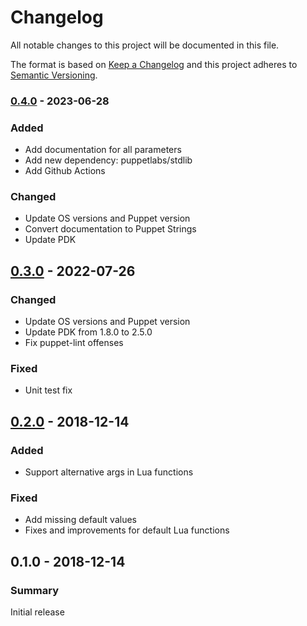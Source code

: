 # Changelog
All notable changes to this project will be documented in this file.

The format is based on [Keep a Changelog](http://keepachangelog.com/en/1.0.0/)
and this project adheres to [Semantic Versioning](http://semver.org/spec/v2.0.0.html).

### [0.4.0] - 2023-06-28

### Added
* Add documentation for all parameters
* Add new dependency: puppetlabs/stdlib
* Add Github Actions

### Changed
* Update OS versions and Puppet version
* Convert documentation to Puppet Strings
* Update PDK

## [0.3.0] - 2022-07-26

### Changed
* Update OS versions and Puppet version
* Update PDK from 1.8.0 to 2.5.0
* Fix puppet-lint offenses

### Fixed
* Unit test fix

## [0.2.0] - 2018-12-14

### Added
* Support alternative args in Lua functions

### Fixed
* Add missing default values
* Fixes and improvements for default Lua functions

## 0.1.0 - 2018-12-14

### Summary
Initial release

[Unreleased]: https://github.com/markt-de/puppet-wforce/compare/0.4.0...HEAD
[0.4.0]: https://github.com/markt-de/puppet-wforce/compare/0.3.0...0.4.0
[0.3.0]: https://github.com/markt-de/puppet-wforce/compare/0.2.0...0.3.0
[0.2.0]: https://github.com/markt-de/puppet-wforce/compare/0.1.0...0.2.0
